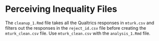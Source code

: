 # Perceiving Inequality Files

The `cleanup_1.Rmd` file takes all the Qualtrics responses in `mturk.csv` and filters out the responses in the `reject_id.csv` file before creating the `mturk_clean.csv` file. Use `mturk_clean.csv` with the `analysis_1.Rmd` file.
